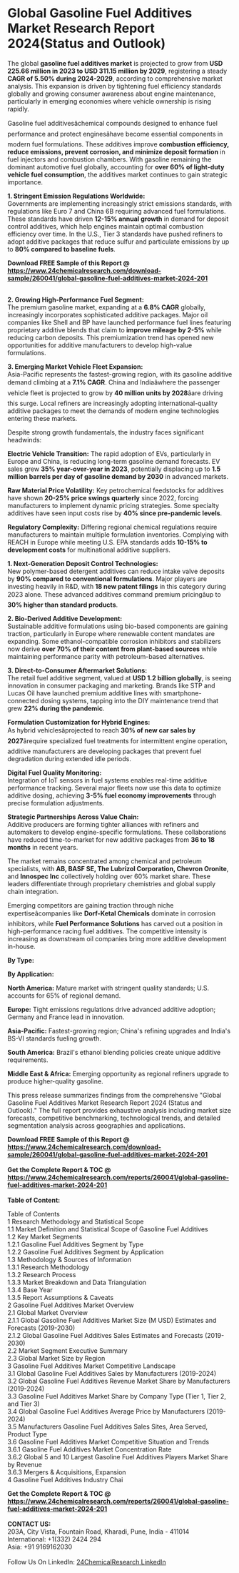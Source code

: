 <h1>Global Gasoline Fuel Additives Market Research Report 2024(Status and Outlook)</h1><p>The global <strong>gasoline fuel additives market</strong> is projected to grow from <strong>USD 225.66 million in 2023 to USD 311.15 million by 2029</strong>, registering a steady <strong>CAGR of 5.50% during 2024-2029</strong>, according to comprehensive market analysis. This expansion is driven by tightening fuel efficiency standards globally and growing consumer awareness about engine maintenance, particularly in emerging economies where vehicle ownership is rising rapidly.</p><p>Gasoline fuel additivesâchemical compounds designed to enhance fuel performance and protect enginesâhave become essential components in modern fuel formulations. These additives improve <strong>combustion efficiency, reduce emissions, prevent corrosion, and minimize deposit formation</strong> in fuel injectors and combustion chambers. With gasoline remaining the dominant automotive fuel globally, accounting for <strong>over 60% of light-duty vehicle fuel consumption</strong>, the additives market continues to gain strategic importance.</p><p><strong>1. Stringent Emission Regulations Worldwide:</strong><br>
Governments are implementing increasingly strict emissions standards, with regulations like Euro 7 and China 6B requiring advanced fuel formulations. These standards have driven <strong>12-15% annual growth</strong> in demand for deposit control additives, which help engines maintain optimal combustion efficiency over time. In the U.S., Tier 3 standards have pushed refiners to adopt additive packages that reduce sulfur and particulate emissions by up to <strong>80% compared to baseline fuels</strong>.</p><div><b>Download FREE Sample of this Report @ 
            <a href="https://www.24chemicalresearch.com/download-sample/260041/global-gasoline-fuel-additives-market-2024-201">
            https://www.24chemicalresearch.com/download-sample/260041/global-gasoline-fuel-additives-market-2024-201</a></b></div><br><p><strong>2. Growing High-Performance Fuel Segment:</strong><br>
The premium gasoline market, expanding at a <strong>6.8% CAGR</strong> globally, increasingly incorporates sophisticated additive packages. Major oil companies like Shell and BP have launched performance fuel lines featuring proprietary additive blends that claim to <strong>improve mileage by 2-5%</strong> while reducing carbon deposits. This premiumization trend has opened new opportunities for additive manufacturers to develop high-value formulations.</p><p><strong>3. Emerging Market Vehicle Fleet Expansion:</strong><br>
Asia-Pacific represents the fastest-growing region, with its gasoline additive demand climbing at a <strong>7.1% CAGR</strong>. China and Indiaâwhere the passenger vehicle fleet is projected to grow by <strong>40 million units by 2028</strong>âare driving this surge. Local refiners are increasingly adopting international-quality additive packages to meet the demands of modern engine technologies entering these markets.</p><p>Despite strong growth fundamentals, the industry faces significant headwinds:</p><p><strong>Electric Vehicle Transition:</strong> The rapid adoption of EVs, particularly in Europe and China, is reducing long-term gasoline demand forecasts. EV sales grew <strong>35% year-over-year in 2023</strong>, potentially displacing up to <strong>1.5 million barrels per day of gasoline demand by 2030</strong> in advanced markets.</p><p><strong>Raw Material Price Volatility:</strong> Key petrochemical feedstocks for additives have shown <strong>20-25% price swings quarterly</strong> since 2022, forcing manufacturers to implement dynamic pricing strategies. Some specialty additives have seen input costs rise by <strong>40% since pre-pandemic levels</strong>.</p><p><strong>Regulatory Complexity:</strong> Differing regional chemical regulations require manufacturers to maintain multiple formulation inventories. Complying with REACH in Europe while meeting U.S. EPA standards adds <strong>10-15% to development costs</strong> for multinational additive suppliers.</p><p><strong>1. Next-Generation Deposit Control Technologies:</strong><br>
New polymer-based detergent additives can reduce intake valve deposits by <strong>90% compared to conventional formulations</strong>. Major players are investing heavily in R&amp;D, with <strong>18 new patent filings</strong> in this category during 2023 alone. These advanced additives command premium pricingâup to <strong>30% higher than standard products</strong>.</p><p><strong>2. Bio-Derived Additive Development:</strong><br>
Sustainable additive formulations using bio-based components are gaining traction, particularly in Europe where renewable content mandates are expanding. Some ethanol-compatible corrosion inhibitors and stabilizers now derive <strong>over 70% of their content from plant-based sources</strong> while maintaining performance parity with petroleum-based alternatives.</p><p><strong>3. Direct-to-Consumer Aftermarket Solutions:</strong><br>
The retail fuel additive segment, valued at <strong>USD 1.2 billion globally</strong>, is seeing innovation in consumer packaging and marketing. Brands like STP and Lucas Oil have launched premium additive lines with smartphone-connected dosing systems, tapping into the DIY maintenance trend that grew <strong>22% during the pandemic</strong>.</p><p><strong>Formulation Customization for Hybrid Engines:</strong><br>
	As hybrid vehiclesâprojected to reach <strong>30% of new car sales by 2027</strong>ârequire specialized fuel treatments for intermittent engine operation, additive manufacturers are developing packages that prevent fuel degradation during extended idle periods.</p><p><strong>Digital Fuel Quality Monitoring:</strong><br>
	Integration of IoT sensors in fuel systems enables real-time additive performance tracking. Several major fleets now use this data to optimize additive dosing, achieving <strong>3-5% fuel economy improvements</strong> through precise formulation adjustments.</p><p><strong>Strategic Partnerships Across Value Chain:</strong><br>
	Additive producers are forming tighter alliances with refiners and automakers to develop engine-specific formulations. These collaborations have reduced time-to-market for new additive packages from <strong>36 to 18 months</strong> in recent years.</p><p>The market remains concentrated among chemical and petroleum specialists, with <strong>AB, BASF SE, The Lubrizol Corporation, Chevron Oronite</strong>, and <strong>Innospec Inc</strong> collectively holding over 60% market share. These leaders differentiate through proprietary chemistries and global supply chain integration.</p><p>Emerging competitors are gaining traction through niche expertiseâcompanies like <strong>Dorf-Ketal Chemicals</strong> dominate in corrosion inhibitors, while <strong>Fuel Performance Solutions</strong> has carved out a position in high-performance racing fuel additives. The competitive intensity is increasing as downstream oil companies bring more additive development in-house.</p><p><strong>By Type:</strong></p><p><strong>By Application:</strong></p><p><strong>North America:</strong> Mature market with stringent quality standards; U.S. accounts for 65% of regional demand.</p><p><strong>Europe:</strong> Tight emissions regulations drive advanced additive adoption; Germany and France lead in innovation.</p><p><strong>Asia-Pacific:</strong> Fastest-growing region; China's refining upgrades and India's BS-VI standards fueling growth.</p><p><strong>South America:</strong> Brazil's ethanol blending policies create unique additive requirements.</p><p><strong>Middle East &amp; Africa:</strong> Emerging opportunity as regional refiners upgrade to produce higher-quality gasoline.</p><p>This press release summarizes findings from the comprehensive "Global Gasoline Fuel Additives Market Research Report 2024 (Status and Outlook)." The full report provides exhaustive analysis including market size forecasts, competitive benchmarking, technological trends, and detailed segmentation analysis across geographies and applications.</p><div><b>Download FREE Sample of this Report @ 
            <a href="https://www.24chemicalresearch.com/download-sample/260041/global-gasoline-fuel-additives-market-2024-201">
            https://www.24chemicalresearch.com/download-sample/260041/global-gasoline-fuel-additives-market-2024-201</a></b></div><br><div><b>Get the Complete Report & TOC @ 
            <a href="https://www.24chemicalresearch.com/reports/260041/global-gasoline-fuel-additives-market-2024-201">
            https://www.24chemicalresearch.com/reports/260041/global-gasoline-fuel-additives-market-2024-201</a></b></div><br>
            <b>Table of Content:</b><p>Table of Contents<br />
1 Research Methodology and Statistical Scope<br />
1.1 Market Definition and Statistical Scope of Gasoline Fuel Additives<br />
1.2 Key Market Segments<br />
1.2.1 Gasoline Fuel Additives Segment by Type<br />
1.2.2 Gasoline Fuel Additives Segment by Application<br />
1.3 Methodology & Sources of Information<br />
1.3.1 Research Methodology<br />
1.3.2 Research Process<br />
1.3.3 Market Breakdown and Data Triangulation<br />
1.3.4 Base Year<br />
1.3.5 Report Assumptions & Caveats<br />
2 Gasoline Fuel Additives Market Overview<br />
2.1 Global Market Overview<br />
2.1.1 Global Gasoline Fuel Additives Market Size (M USD) Estimates and Forecasts (2019-2030)<br />
2.1.2 Global Gasoline Fuel Additives Sales Estimates and Forecasts (2019-2030)<br />
2.2 Market Segment Executive Summary<br />
2.3 Global Market Size by Region<br />
3 Gasoline Fuel Additives Market Competitive Landscape<br />
3.1 Global Gasoline Fuel Additives Sales by Manufacturers (2019-2024)<br />
3.2 Global Gasoline Fuel Additives Revenue Market Share by Manufacturers (2019-2024)<br />
3.3 Gasoline Fuel Additives Market Share by Company Type (Tier 1, Tier 2, and Tier 3)<br />
3.4 Global Gasoline Fuel Additives Average Price by Manufacturers (2019-2024)<br />
3.5 Manufacturers Gasoline Fuel Additives Sales Sites, Area Served, Product Type<br />
3.6 Gasoline Fuel Additives Market Competitive Situation and Trends<br />
3.6.1 Gasoline Fuel Additives Market Concentration Rate<br />
3.6.2 Global 5 and 10 Largest Gasoline Fuel Additives Players Market Share by Revenue<br />
3.6.3 Mergers & Acquisitions, Expansion<br />
4 Gasoline Fuel Additives Industry Chai</p><div><b>Get the Complete Report & TOC @ 
            <a href="https://www.24chemicalresearch.com/reports/260041/global-gasoline-fuel-additives-market-2024-201">
            https://www.24chemicalresearch.com/reports/260041/global-gasoline-fuel-additives-market-2024-201</a></b></div><br><b>CONTACT US:</b><br>
            203A, City Vista, Fountain Road, Kharadi, Pune, India - 411014<br>
            International: +1(332) 2424 294<br>
            Asia: +91 9169162030 <br><br>
            Follow Us On LinkedIn: <a href="https://www.linkedin.com/company/24chemicalresearch/">24ChemicalResearch LinkedIn</a>